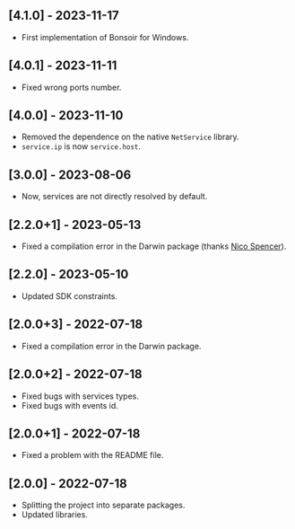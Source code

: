 ## [4.1.0] - 2023-11-17

* First implementation of Bonsoir for Windows.

## [4.0.1] - 2023-11-11

* Fixed wrong ports number.

## [4.0.0] - 2023-11-10

* Removed the dependence on the native `NetService` library.
* `service.ip` is now `service.host`.

## [3.0.0] - 2023-08-06

* Now, services are not directly resolved by default.

## [2.2.0+1] - 2023-05-13

* Fixed a compilation error in the Darwin package (thanks [Nico Spencer](https://github.com/nicholasspencer)).

## [2.2.0] - 2023-05-10

* Updated SDK constraints.

## [2.0.0+3] - 2022-07-18

* Fixed a compilation error in the Darwin package.

## [2.0.0+2] - 2022-07-18

* Fixed bugs with services types.
* Fixed bugs with events id.

## [2.0.0+1] - 2022-07-18

* Fixed a problem with the README file.

## [2.0.0] - 2022-07-18

* Splitting the project into separate packages.
* Updated libraries.